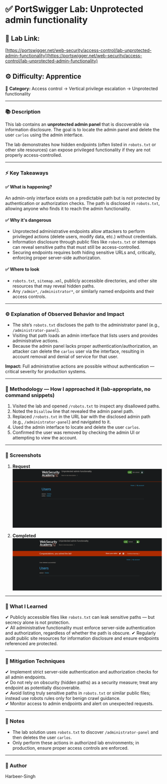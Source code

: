 # ✅ **PortSwigger Lab: Unprotected admin functionality**

## 🔗 **Lab Link:**

[https://portswigger.net/web-security/access-control/lab-unprotected-admin-functionality](https://portswigger.net/web-security/access-control/lab-unprotected-admin-functionality)

## ⚙️ **Difficulty:** Apprentice

📂 **Category:** Access control → Vertical privilege escalation → Unprotected functionality

---

### 📚 **Description**

This lab contains an **unprotected admin panel** that is discoverable via information disclosure. The goal is to locate the admin panel and delete the user `carlos` using the admin interface.

The lab demonstrates how hidden endpoints (often listed in `robots.txt` or other site resources) can expose privileged functionality if they are not properly access-controlled.

---

### ⚡ **Key Takeaways**

#### ✅ What is happening?

An admin-only interface exists on a predictable path but is not protected by authentication or authorization checks. The path is disclosed in `robots.txt`, allowing anyone who finds it to reach the admin functionality.

#### ✅ Why it's dangerous

* Unprotected administrative endpoints allow attackers to perform privileged actions (delete users, modify data, etc.) without credentials.
* Information disclosure through public files like `robots.txt` or sitemaps can reveal sensitive paths that must still be access-controlled.
* Securing endpoints requires both hiding sensitive URLs and, critically, enforcing proper server-side authorization.

#### ✅ Where to look

* `robots.txt`, `sitemap.xml`, publicly accessible directories, and other site resources that may reveal hidden paths.
* Any `/admin*`, `/administrator*`, or similarly named endpoints and their access controls.

---

### ⚙️ **Explanation of Observed Behavior and Impact**

* The site’s `robots.txt` discloses the path to the administrator panel (e.g., `/administrator-panel`).
* Visiting that path loads an admin interface that lists users and provides administrative actions.
* Because the admin panel lacks proper authentication/authorization, an attacker can delete the `carlos` user via the interface, resulting in account removal and denial of service for that user.

**Impact:** Full administrative actions are possible without authentication — critical severity for production systems.

---

### 🧪 Methodology — How I approached it (lab-appropriate, no command snippets)

1. Visited the lab and opened `/robots.txt` to inspect any disallowed paths.
2. Noted the `Disallow` line that revealed the admin panel path.
3. Replaced `/robots.txt` in the URL bar with the disclosed admin path (e.g., `/administrator-panel`) and navigated to it.
4. Used the admin interface to locate and delete the user `carlos`.
5. Confirmed the user was removed by checking the admin UI or attempting to view the account.

---

### 📸 Screenshots 
1. **Request**
   ![Intercepted Request](https://github.com/Harbeer-Singh/Portswigger-Labs/blob/main/ACCESS%20CONTROL/LAB-1/images/1.png)

2. **Completed**
  ![Intercepted Request](https://github.com/Harbeer-Singh/Portswigger-Labs/blob/main/ACCESS%20CONTROL/LAB-1/images/2.png)

---

### 📝 What I Learned

✔ Publicly accessible files like `robots.txt` can leak sensitive paths — but secrecy alone is not protection.          
✔ All administrative functionality must enforce server-side authentication and authorization, regardless of whether the path is obscure. 
✔ Regularly audit public site resources for information disclosure and ensure endpoints referenced are protected.  

---

### 🔐 Mitigation Techniques

✔ Implement strict server-side authentication and authorization checks for all admin endpoints.         
✔ Do not rely on obscurity (hidden paths) as a security measure; treat any endpoint as potentially discoverable.        
✔ Avoid listing truly sensitive paths in `robots.txt` or similar public files; instead use robots rules only for benign crawl guidance.        
✔ Monitor access to admin endpoints and alert on unexpected requests.                 

---

### 🧾 Notes

* The lab solution uses `robots.txt` to discover `/administrator-panel` and then deletes the user `carlos`.
* Only perform these actions in authorized lab environments; in production, ensure proper access controls are enforced.

---

### 👤 Author

Harbeer-Singh

